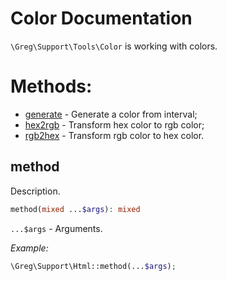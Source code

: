# Color Documentation

`\Greg\Support\Tools\Color` is working with colors.

# Methods:

* [generate](#generate) - Generate a color from interval;
* [hex2rgb](#hex2rgb) - Transform hex color to rgb color;
* [rgb2hex](#rgb2hex) - Transform rgb color to hex color.

## method

Description.

```php
method(mixed ...$args): mixed
```

`...$args` - Arguments.

_Example:_

```php
\Greg\Support\Html::method(...$args);
```
